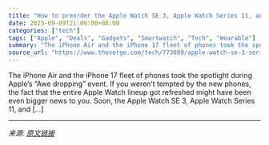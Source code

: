 ```yaml
---
title: "How to preorder the Apple Watch SE 3, Apple Watch Series 11, and Apple Watch Ultra 3"
date: 2025-09-09T21:00:00+08:00
categories: ["tech"]
tags: ["Apple", "Deals", "Gadgets", "Smartwatch", "Tech", "Wearable"]
summary: "The iPhone Air and the iPhone 17 fleet of phones took the spotlight during Apple’s “Awe dropping” event. If you weren’t tempted by the new phones, the fact that the entire Apple Watch lineup got refre"
source_url: "https://www.theverge.com/tech/773089/apple-watch-se-3-series-11-ultra-3-preorder-buy-price-release-date"
---
```


The iPhone Air and the iPhone 17 fleet of phones took the spotlight during Apple’s “Awe dropping” event. If you weren’t tempted by the new phones, the fact that the entire Apple Watch lineup got refreshed might have been even bigger news to you. Soon, the Apple Watch SE 3, Apple Watch Series 11, and [&#8230;]

---

*来源: [原文链接](https://www.theverge.com/tech/773089/apple-watch-se-3-series-11-ultra-3-preorder-buy-price-release-date)*

